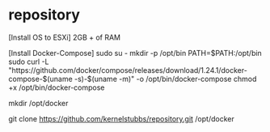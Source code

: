 # repository


[Install OS to ESXi]
    2GB + of RAM


[Install Docker-Compose]
sudo su -
mkdir -p /opt/bin
PATH=$PATH:/opt/bin
sudo curl -L "https://github.com/docker/compose/releases/download/1.24.1/docker-compose-$(uname -s)-$(uname -m)" -o /opt/bin/docker-compose
chmod +x /opt/bin/docker-compose

mkdir /opt/docker

git clone https://github.com/kernelstubbs/repository.git /opt/docker
